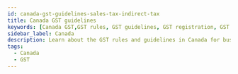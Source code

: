 ```yaml
---
id: canada-gst-guidelines-sales-tax-indirect-tax
title: Canada GST guidelines 
keywords: [Canada GST,GST rules, GST guidelines, GST registration, GST filing, Canada tax laws, GST compliance, GST for businesses, GST in Canada]
sidebar_label: Canada
description: Learn about the GST rules and guidelines in Canada for businesses with our comprehensive country guide. From registration to filing returns, our article covers everything you need to know to stay compliant with Canadian tax laws.
tags:
  - Canada
  - GST
---
```

